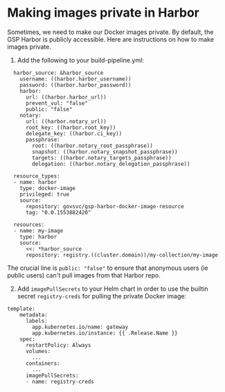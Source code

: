 Making images private in Harbor
===============================

Sometimes, we need to make our Docker images private. By default, the GSP Harbor
is publicly accessible. Here are instructions on how to make images
private.

1. Add the following to your build-pipeline.yml:

```
  harbor_source: &harbor_source
    username: ((harbor.harbor_username))
    password: ((harbor.harbor_password))
    harbor:
      url: ((harbor.harbor_url))
      prevent_vul: "false"
      public: "false"
    notary:
      url: ((harbor.notary_url))
      root_key: ((harbor.root_key))
      delegate_key: ((harbor.ci_key))
      passphrase:
        root: ((harbor.notary_root_passphrase))
        snapshot: ((harbor.notary_snapshot_passphrase))
        targets: ((harbor.notary_targets_passphrase))
        delegation: ((harbor.notary_delegation_passphrase))

  resource_types:
  - name: harbor
    type: docker-image
    privileged: true
    source:
      repository: govsvc/gsp-harbor-docker-image-resource
      tag: "0.0.1553882420"

  resources:
  - name: my-image
    type: harbor
    source:
      <<: *harbor_source
      repository: registry.((cluster.domain))/my-collection/my-image
```

The crucial line is `public: "false"` to ensure that anonymous users (ie
public users) can't pull images from that Harbor repo.

2. Add `imagePullSecrets` to your Helm chart in order to use the
   builtin secret `registry-creds` for pulling the private Docker
   image:

```
template:
    metadata:
      labels:
        app.kubernetes.io/name: gateway
        app.kubernetes.io/instance: {{ .Release.Name }}
    spec:
      restartPolicy: Always
      volumes:
        ...
      containers:
        ...
      imagePullSecrets:
      - name: registry-creds
```
